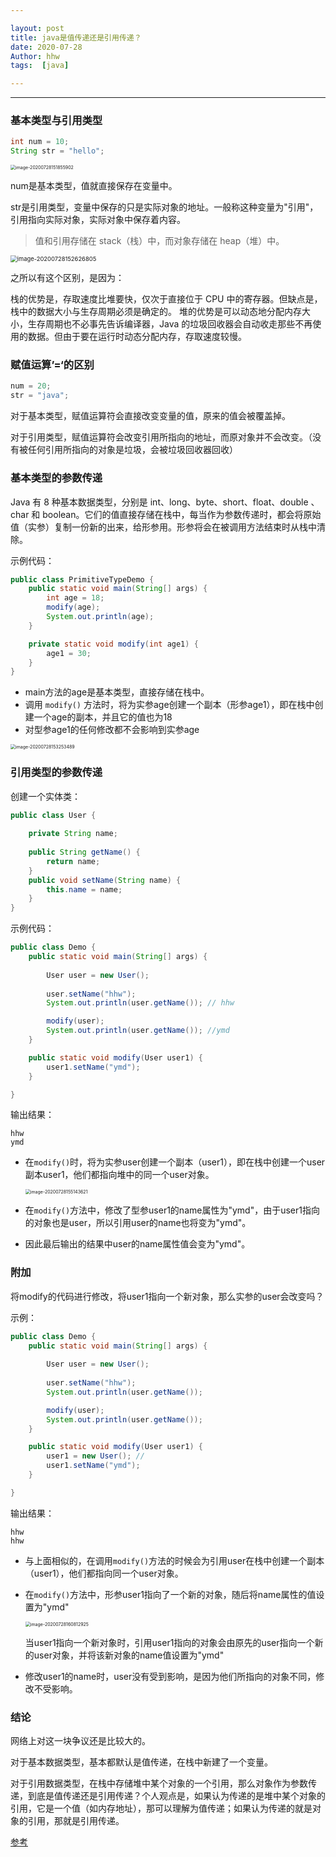 ```yaml
---

layout: post
title: java是值传递还是引用传递？
date: 2020-07-28
Author: hhw
tags:  [java]

---
```


----------------------------------------

### 基本类型与引用类型

```java
int num = 10;
String str = "hello";
```

<img src="https://raw.githubusercontent.com/SensationG/images/master/20200728162839.png" alt="image-20200728151855902" style="zoom:50%;" />

num是基本类型，值就直接保存在变量中。

str是引用类型，变量中保存的只是实际对象的地址。一般称这种变量为"引用"，引用指向实际对象，实际对象中保存着内容。

>  值和引用存储在 stack（栈）中，而对象存储在 heap（堆）中。

<img src="https://raw.githubusercontent.com/SensationG/images/master/20200728162856.png" alt="image-20200728152626805" style="zoom:67%;" />

之所以有这个区别，是因为：

栈的优势是，存取速度比堆要快，仅次于直接位于 CPU 中的寄存器。但缺点是，栈中的数据大小与生存周期必须是确定的。
堆的优势是可以动态地分配内存大小，生存周期也不必事先告诉编译器，Java 的垃圾回收器会自动收走那些不再使用的数据。但由于要在运行时动态分配内存，存取速度较慢。

### 赋值运算’=‘的区别

```java
num = 20;
str = "java";
```

对于基本类型，赋值运算符会直接改变变量的值，原来的值会被覆盖掉。

对于引用类型，赋值运算符会改变引用所指向的地址，而原对象并不会改变。（没有被任何引用所指向的对象是垃圾，会被垃圾回收器回收）

### 基本类型的参数传递

Java 有 8 种基本数据类型，分别是 int、long、byte、short、float、double 、char 和 boolean。它们的值直接存储在栈中，每当作为参数传递时，都会将原始值（实参）复制一份新的出来，给形参用。形参将会在被调用方法结束时从栈中清除。

示例代码：

```java
public class PrimitiveTypeDemo {
    public static void main(String[] args) {
        int age = 18;
        modify(age);
        System.out.println(age);
    }

    private static void modify(int age1) {
        age1 = 30;
    }
}
```

- main方法的age是基本类型，直接存储在栈中。
- 调用 `modify()` 方法时，将为实参age创建一个副本（形参age1），即在栈中创建一个age的副本，并且它的值也为18
- 对型参age1的任何修改都不会影响到实参age

<img src="https://raw.githubusercontent.com/SensationG/images/master/20200728162901.png" alt="image-20200728153253489" style="zoom:50%;" />

### 引用类型的参数传递

创建一个实体类：

```java
public class User {
  
    private String name;
  
    public String getName() {
        return name;
    }
    public void setName(String name) {
        this.name = name;
    }
}
```

示例代码：

```java
public class Demo {
    public static void main(String[] args) {
      
        User user = new User();
        
        user.setName("hhw");
        System.out.println(user.getName()); // hhw

        modify(user);
        System.out.println(user.getName()); //ymd
    }

    public static void modify(User user1) {
        user1.setName("ymd");
    }

}
```

输出结果：

```
hhw
ymd
```

- 在`modify()`时，将为实参user创建一个副本（user1），即在栈中创建一个user副本user1，他们都指向堆中的同一个user对象。

  <img src="https://raw.githubusercontent.com/SensationG/images/master/20200728162908.png" alt="image-20200728155143621" style="zoom:50%;" />

- 在`modify()`方法中，修改了型参user1的name属性为"ymd"，由于user1指向的对象也是user，所以引用user的name也将变为"ymd"。

- 因此最后输出的结果中user的name属性值会变为"ymd"。

### 附加

将modify的代码进行修改，将user1指向一个新对象，那么实参的user会改变吗？

示例：

```java
public class Demo {
    public static void main(String[] args) {
      
        User user = new User();
        
        user.setName("hhw");
        System.out.println(user.getName()); 

        modify(user);
        System.out.println(user.getName()); 
    }

    public static void modify(User user1) {
        user1 = new User(); // 
        user1.setName("ymd");
    }

}
```

输出结果：

```
hhw
hhw
```

- 与上面相似的，在调用`modify()`方法的时候会为引用user在栈中创建一个副本（user1），他们都指向同一个user对象。

- 在`modify()`方法中，形参user1指向了一个新的对象，随后将name属性的值设置为"ymd"

  <img src="https://raw.githubusercontent.com/SensationG/images/master/20200728162912.png" alt="image-20200728160812925" style="zoom:50%;" />

  当user1指向一个新对象时，引用user1指向的对象会由原先的user指向一个新的user对象，并将该新对象的name值设置为"ymd"

- 修改user1的name时，user没有受到影响，是因为他们所指向的对象不同，修改不受影响。

### 结论

网络上对这一块争议还是比较大的。

对于基本数据类型，基本都默认是值传递，在栈中新建了一个变量。

对于引用数据类型，在栈中存储堆中某个对象的一个引用，那么对象作为参数传递，到底是值传递还是引用传递？个人观点是，如果认为传递的是堆中某个对象的引用，它是一个值（如内存地址），那可以理解为值传递；如果认为传递的就是对象的引用，那就是引用传递。

[参考](https://blog.csdn.net/qing_gee/article/details/105650149?utm_medium=distribute.pc_relevant.none-task-blog-BlogCommendFromMachineLearnPai2-2.channel_param&depth_1-utm_source=distribute.pc_relevant.none-task-blog-BlogCommendFromMachineLearnPai2-2.channel_param)

